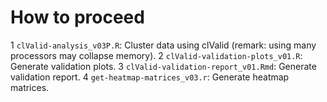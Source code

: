 # How to proceed
1 ``clValid-analysis_v03P.R``: Cluster data using clValid (remark: using many processors may collapse memory).
2 ``clValid-validation-plots_v01.R``: Generate validation plots.
3 ``clValid-validation-report_v01.Rmd``: Generate validation report.
4 ``get-heatmap-matrices_v03.r``: Generate heatmap matrices.

